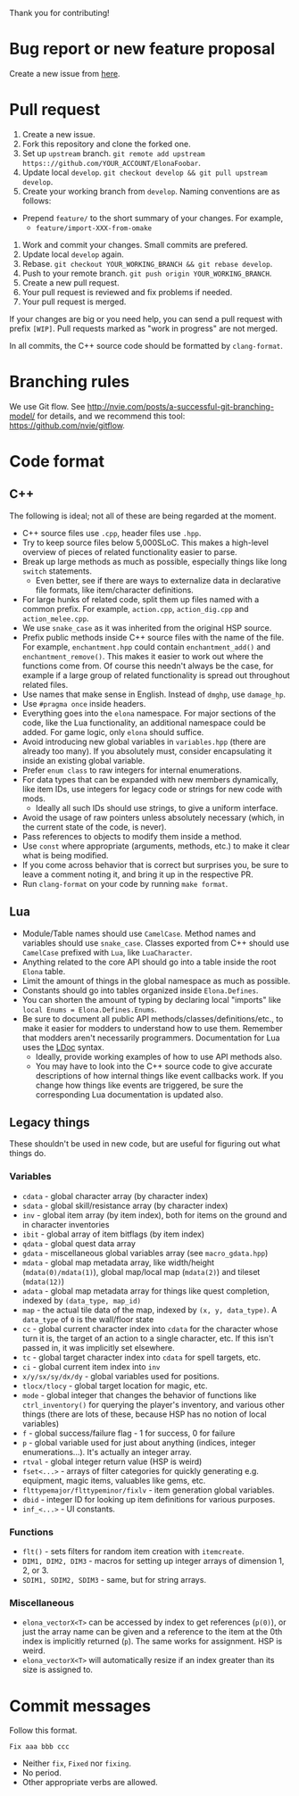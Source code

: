 Thank you for contributing!


# Bug report or new feature proposal

Create a new issue from [here](https://github.com/ElonaFoobar/ElonaFoobar/issues/new).



# Pull request

1. Create a new issue.
1. Fork this repository and clone the forked one.
1. Set up `upstream` branch. `git remote add upstream https:://github.com/YOUR_ACCOUNT/ElonaFoobar`.
1. Update local `develop`. `git checkout develop && git pull upstream develop`.
1. Create your working branch from `develop`. Naming conventions are as follows:
  * Prepend `feature/` to the short summary of your changes. For example,
    - `feature/import-XXX-from-omake`
1. Work and commit your changes. Small commits are prefered.
1. Update local `develop` again.
1. Rebase. `git checkout YOUR_WORKING_BRANCH && git rebase develop`.
1. Push to your remote branch. `git push origin YOUR_WORKING_BRANCH`.
1. Create a new pull request.
1. Your pull request is reviewed and fix problems if needed.
1. Your pull request is merged.


If your changes are big or you need help, you can send a pull request with prefix `[WIP]`. Pull requests marked as "work in progress" are not merged.

In all commits, the C++ source code should be formatted by `clang-format`.



# Branching rules

We use Git flow. See http://nvie.com/posts/a-successful-git-branching-model/ for details, and we recommend this tool: https://github.com/nvie/gitflow.


# Code format
## C++
The following is ideal; not all of these are being regarded at the moment.

- C++ source files use `.cpp`, header files use `.hpp`.
- Try to keep source files below 5,000SLoC. This makes a high-level overview of pieces of related functionality easier to parse.
- Break up large methods as much as possible, especially things like long `switch` statements.
  + Even better, see if there are ways to externalize data in declarative file formats, like item/character definitions.
- For large hunks of related code, split them up files named with a common prefix. For example, `action.cpp`, `action_dig.cpp` and `action_melee.cpp`.
- We use `snake_case` as it was inherited from the original HSP source.
- Prefix public methods inside C++ source files with the name of the file. For example, `enchantment.hpp` could contain `enchantment_add()` and `enchantment_remove()`. This makes it easier to work out where the functions come from. Of course this needn't always be the case, for example if a large group of related functionality is spread out throughout related files.
- Use names that make sense in English. Instead of `dmghp`, use `damage_hp`.
- Use `#pragma once` inside headers.
- Everything goes into the `elona` namespace. For major sections of the code, like the Lua functionality, an additional namespace could be added. For game logic, only `elona` should suffice.
- Avoid introducing new global variables in `variables.hpp` (there are already too many). If you absolutely must, consider encapsulating it inside an existing global variable.
- Prefer `enum class` to raw integers for internal enumerations.
- For data types that can be expanded with new members dynamically, like item IDs, use integers for legacy code or strings for new code with mods.
  + Ideally all such IDs should use strings, to give a uniform interface.
- Avoid the usage of raw pointers unless absolutely necessary (which, in the current state of the code, is never).
- Pass references to objects to modify them inside a method.
- Use `const` where appropriate (arguments, methods, etc.) to make it clear what is being modified.
- If you come across behavior that is correct but surprises you, be sure to leave a comment noting it, and bring it up in the respective PR.
- Run `clang-format` on your code by running `make format`.

## Lua
- Module/Table names should use `CamelCase`. Method names and variables should use `snake_case`. Classes exported from C++ should use `CamelCase` prefixed with `Lua`, like `LuaCharacter`.
- Anything related to the core API should go into a table inside the root `Elona` table.
- Limit the amount of things in the global namespace as much as possible.
- Constants should go into tables organized inside `Elona.Defines`.
- You can shorten the amount of typing by declaring local "imports" like `local Enums = Elona.Defines.Enums`.
- Be sure to document all public API methods/classes/definitions/etc., to make it easier for modders to understand how to use them. Remember that modders aren't necessarily programmers. Documentation for Lua uses the [LDoc](https://stevedonovan.github.io/ldoc/manual/doc.md.html) syntax.
  + Ideally, provide working examples of how to use API methods also.
  + You may have to look into the C++ source code to give accurate descriptions of how internal things like event callbacks work. If you change how things like events are triggered, be sure the corresponding Lua documentation is updated also.

## Legacy things
These shouldn't be used in new code, but are useful for figuring out what things do.

### Variables
- `cdata` - global character array (by character index)
- `sdata` - global skill/resistance array (by character index)
- `inv` - global item array (by item index), both for items on the ground and in character inventories
- `ibit` - global array of item bitflags (by item index)
- `qdata` - global quest data array
- `gdata` - miscellaneous global variables array (see `macro_gdata.hpp`)
- `mdata` - global map metadata array, like width/height (`mdata(0)/mdata(1)`), global map/local map (`mdata(2)`) and tileset (`mdata(12)`)
- `adata` - global map metadata array for things like quest completion, indexed by `(data_type, map_id)`
- `map` - the actual tile data of the map, indexed by `(x, y, data_type)`. A `data_type` of `0` is the wall/floor state
- `cc` - global current character index into `cdata` for the character whose turn it is, the target of an action to a single character, etc. If this isn't passed in, it was implicitly set elsewhere.
- `tc` - global target character index into `cdata` for spell targets, etc.
- `ci` - global current item index into `inv`
- `x/y/sx/sy/dx/dy` - global variables used for positions.
- `tlocx/tlocy` - global target location for magic, etc.
- `mode` - global integer that changes the behavior of functions like `ctrl_inventory()` for querying the player's inventory, and various other things (there are lots of these, because HSP has no notion of local variables)
- `f` - global success/failure flag - 1 for success, 0 for failure
- `p` - global variable used for just about anything (indices, integer enumerations...). It's actually an integer array.
- `rtval` - global integer return value (HSP is weird)
- `fset<...>` - arrays of filter categories for quickly generating e.g. equipment, magic items, valuables like gems, etc.
- `flttypemajor/flttypeminor/fixlv` - item generation global variables.
- `dbid` - integer ID for looking up item definitions for various purposes.
- `inf_<...>` - UI constants.

### Functions
- `flt()` - sets filters for random item creation with `itemcreate`.
- `DIM1, DIM2, DIM3` - macros for setting up integer arrays of dimension 1, 2, or 3.
- `SDIM1, SDIM2, SDIM3` - same, but for string arrays.

### Miscellaneous
- `elona_vectorX<T>` can be accessed by index to get references (`p(0)`), or just the array name can be given and a reference to the item at the 0th index is implicitly returned (`p`). The same works for assignment. HSP is weird.
- `elona_vectorX<T>` will automatically resize if an index greater than its size is assigned to.

# Commit messages

Follow this format.

```
Fix aaa bbb ccc
```

* Neither `fix`, `Fixed` nor `fixing`.
* No period.
* Other appropriate verbs are allowed.
